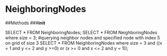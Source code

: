 # NeighboringNodes

##Methods
###__init__



SELECT * FROM NeighboringNodes;
SELECT * FROM NeighboringNodes where size = 3;
#querying neighbor nodes and specified node with index 5 on grid of size 3
SELECT * FROM NeighboringNodes where size = 3 and ((x = 1 and y <= 2 and y >=0) or (x >= 0 and x <= 2 and y = 1));
